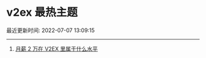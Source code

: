 # v2ex 最热主题

最近更新时间: 2022-07-07 13:09:15

--- 
1. [月薪 2 万在 V2EX 里属于什么水平](https://www.v2ex.com/t/864598) 
